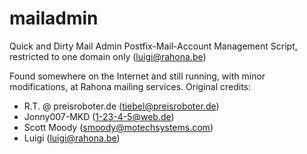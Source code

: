 # mailadmin
Quick and Dirty Mail Admin
 Postfix-Mail-Account Management Script, restricted to one domain only (luigi@rahona.be)

Found somewhere on the Internet and still running, with minor modifications, at Rahona mailing services. Original credits:

- R.T. @ preisroboter.de (tiebel@preisroboter.de)
- Jonny007-MKD (1-23-4-5@web.de)
- Scott Moody (smoody@motechsystems.com)
- Luigi (luigi@rahona.be)

